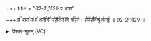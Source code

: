 +++
title = "02-2_1129 प्र धारा"

+++
प्र꣢꣫ धारा꣣ म꣡धो꣢ अग्रि꣣यो꣢ म꣣ही꣢र꣣पो꣡ वि गा꣢꣯हते। ह꣣वि꣢र्ह꣣विः꣢षु꣣ व꣡न्द्यः꣢ ॥ 02-2:1129 ॥

<details><summary>विस्वर-मूलम् (VC)</summary>

प्र धारा मधो अग्रियो महीरपो वि गाहते । हविर्हविःषु वन्द्यः ॥११२९॥
</details>
